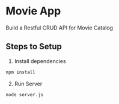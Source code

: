 # Movie App

Build a Restful CRUD API for Movie Catalog

## Steps to Setup

1. Install dependencies

```bash
npm install
```

2. Run Server

```bash
node server.js
```
